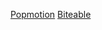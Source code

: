 <a href="https://https://popmotion.io/pose/">Popmotion</a>
<a href="https://biteable.com/animation/">Biteable</a>
